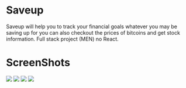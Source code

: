 # Saveup 
Saveup will help you to track your financial goals whatever you may be saving up for you can also checkout the prices of bitcoins and get stock information. 
Full stack project (MEN) no React.
# ScreenShots
<img src="https://i.ibb.co/FmvQVrd/Screen-Shot-2021-09-25-at-9-55-21-AM.png"/>
<img src="https://i.ibb.co/3c7pk0Q/Screen-Shot-2021-09-25-at-10-01-07-AM.png"/>
<img src="https://i.ibb.co/JnxfVCH/Screen-Shot-2021-09-25-at-10-01-24-AM.png"/>
<img src="https://i.ibb.co/V9Zyh7t/Screen-Shot-2021-09-25-at-9-56-00-AM.png"/>
